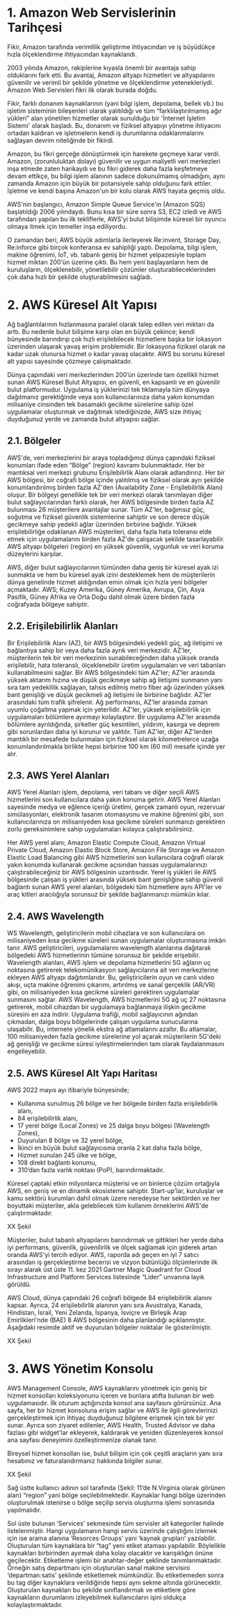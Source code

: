 ﻿# 1. Amazon Web Servislerinin Tarihçesi

Fikir, Amazon tarafında verimlilik geliştirme ihtiyacından ve iş büyüdükçe hızla ölçeklendirme ihtiyacından kaynaklandı. 

2003 yılında Amazon, rakiplerine kıyasla önemli bir avantaja sahip olduklarını fark etti. Bu avantaj, Amazon altyapı hizmetleri ve altyapılarını güvenilir ve verimli bir şekilde yönetme ve ölçeklendirme yetenekleriydi. Amazon Web Servisleri fikri ilk olarak burada doğdu. 

Fikir, farklı donanım kaynaklarının (yani bilgi işlem, depolama, bellek vb.) bu işletim sisteminin bileşenleri olarak yalıtıldığı ve tüm “farklılaştırılmamış ağır yükleri” alan yönetilen hizmetler olarak sunulduğu bir 'İnternet İşletim Sistemi' olarak başladı. Bu, donanım ve fiziksel altyapıyı yönetme ihtiyacını ortadan kaldıran ve işletmelerin kendi iş durumlarına odaklanmalarını sağlayan devrim niteliğinde bir fikirdi. 

Amazon, bu fikri gerçeğe dönüştürmek için harekete geçmeye karar verdi. Amazon, (zorunluluktan dolayı) güvenilir ve uygun maliyetli veri merkezleri inşa etmede zaten harikaydı ve bu fikri giderek daha fazla keşfetmeye devam ettikçe, bu bilgi işlem alanının sadece dokunulmamış olmadığını, aynı zamanda Amazon için büyük bir potansiyele sahip olduğunu fark ettiler. İşletme ve kendi başına Amazon'un bir kolu olarak AWS hayata geçmiş oldu. 

AWS'nin başlangıcı, Amazon Simple Queue Service'in (Amazon SQS) başlatıldığı 2006 yılındaydı. Bunu kısa bir süre sonra S3, EC2 izledi ve AWS tarafından yapılan bu ilk tekliflerle, AWS'yi bulut bilişimde küresel bir oyuncu olmaya itmek için temeller inşa ediliyordu. 

O zamandan beri, AWS büyük adımlarla ilerleyerek Re:invent, Storage Day, Re:inforce gibi birçok konferansa ev sahipliği yaptı. Depolama, bilgi işlem, makine öğrenimi, IoT, vb. tabanlı geniş bir hizmet yelpazesiyle toplam hizmet miktarı 200'ün üzerine çıktı. Bu hem yeni başlayanların hem de kuruluşların, ölçeklenebilir, yönetilebilir çözümler oluşturabileceklerinden çok daha hızlı bir şekilde oluşturabilmesini sağladı.

# 2. AWS Küresel Alt Yapısı

Ağ bağlantılarının hızlanmasına paralel olarak talep edilen veri miktarı da arttı. Bu nedenle bulut bilişime karşı olan en büyük çekince; kendi bünyesinde barındırıp çok hızlı erişilebilecek hizmetlere başka bir lokasyon üzerinden ulaşarak yavaş erişim problemidir. Bir lokasyona fiziksel olarak ne kadar uzak olunursa hizmet o kadar yavaş olacaktır. AWS bu sorunu küresel alt yapısı sayesinde çözmeye çalışmaktadır. 

Dünya çapındaki veri merkezlerinden 200’ün üzerinde tam özellikli hizmet sunan AWS Küresel Bulut Altyapısı, en güvenli, en kapsamlı ve en güvenilir bulut platformudur. Uygulama iş yüklerinizi tek tıklamayla tüm dünyaya dağıtmanız gerektiğinde veya son kullanıcılarınıza daha yakın konumdan milisaniye cinsinden tek basamaklı gecikme sürelerine sahip özel uygulamalar oluşturmak ve dağıtmak istediğinizde, AWS size ihtiyaç duyduğunuz yerde ve zamanda bulut altyapısı sağlar.

## 2.1. Bölgeler
AWS'de, veri merkezlerini bir araya topladığımız dünya çapındaki fiziksel konumları ifade eden “Bölge” (region) kavramı bulunmaktadır. Her bir mantıksal veri merkezi grubunu Erişilebilirlik Alanı olarak adlandırırız. Her bir AWS bölgesi, bir coğrafi bölge içinde yalıtılmış ve fiziksel olarak ayrı şekilde konumlandırılmış birden fazla AZ'den (Availability Zone - Erişilebilirlik Alanı) oluşur. Bir bölgeyi genellikle tek bir veri merkezi olarak tanımlayan diğer bulut sağlayıcılarından farklı olarak, her AWS bölgesinde birden fazla AZ bulunması 26 müşterilere avantajlar sunar. Tüm AZ'ler, bağımsız güç, soğutma ve fiziksel güvenlik sistemlerine sahiptir ve son derece düşük gecikmeye sahip yedekli ağlar üzerinden birbirine bağlıdır. Yüksek erişilebilirliğe odaklanan AWS müşterileri, daha fazla hata toleransı elde etmek için uygulamalarını birden fazla AZ'de çalışacak şekilde tasarlayabilir. AWS altyapı bölgeleri (region) en yüksek güvenlik, uygunluk ve veri koruma düzeylerini karşılar. 

AWS, diğer bulut sağlayıcılarının tümünden daha geniş bir küresel ayak izi sunmakta ve hem bu küresel ayak izini desteklemek hem de müşterilerin dünya genelinde hizmet aldığından emin olmak için hızla yeni bölgeler açmaktadır. AWS; Kuzey Amerika, Güney Amerika, Avrupa, Çin, Asya Pasifik, Güney Afrika ve Orta Doğu dahil olmak üzere birden fazla coğrafyada bölgeye sahiptir.

## 2.2. Erişilebilirlik Alanları
Bir Erişilebilirlik Alanı (AZ), bir AWS bölgesindeki yedekli güç, ağ iletişimi ve bağlantıya sahip bir veya daha fazla ayrık veri merkezidir. AZ'ler, müşterilerin tek bir veri merkezinin sunabileceğinden daha yüksek oranda erişilebilir, hata toleranslı, ölçeklenebilir üretim uygulamaları ve veri tabanları kullanabilmesini sağlar. Bir AWS bölgesindeki tüm AZ'ler; AZ’ler arasında yüksek aktarım hızına ve düşük gecikmeye sahip ağ iletişimi sunmanın yanı sıra tam yedeklilik sağlayan, tahsis edilmiş metro fiber ağı üzerinden yüksek bant genişliği ve düşük gecikmeli ağ iletişimi ile birbirine bağlıdır. AZ'ler arasındaki tüm trafik şifrelenir. Ağ performansı, AZ’ler arasında zaman uyumlu çoğaltma yapmak için yeterlidir. AZ'ler, yüksek erişilebilirlik için uygulamaları bölümlere ayırmayı kolaylaştırır. Bir uygulama AZ'ler arasında bölümlere ayrıldığında, şirketler güç kesintileri, yıldırım, kasırga ve deprem gibi sorunlardan daha iyi korunur ve yalıtılır. Tüm AZ'ler, diğer AZ'lerden mantıklı bir mesafede bulunmaları için fiziksel olarak kilometrelerce uzağa konumlandırılmakla birlikte hepsi birbirine 100 km (60 mil) mesafe içinde yer alır.

## 2.3. AWS Yerel Alanları
AWS Yerel Alanları işlem, depolama, veri tabanı ve diğer seçili AWS hizmetlerini son kullanıcılara daha yakın konuma getirir. AWS Yerel Alanları sayesinde medya ve eğlence içeriği üretimi, gerçek zamanlı oyun, rezervuar simülasyonları, elektronik tasarım otomasyonu ve makine öğrenimi gibi, son kullanıcılarınıza on milisaniyeden kısa gecikme süreleri sunmanızı gerektiren zorlu gereksinimlere sahip uygulamaları kolayca çalıştırabilirsiniz. 

Her AWS yerel alanı; Amazon Elastic Compute Cloud, Amazon Virtual Private Cloud, Amazon Elastic Block Store, Amazon File Storage ve Amazon Elastic Load Balancing gibi AWS hizmetlerini son kullanıcılara coğrafi olarak yakın konumda kullanarak gecikme açısından hassas uygulamalarınızı çalıştırabileceğiniz bir AWS bölgesinin uzantısıdır. Yerel iş yükleri ile AWS bölgesinde çalışan iş yükleri arasında yüksek bant genişliğine sahip güvenli bağlantı sunan AWS yerel alanları, bölgedeki tüm hizmetlere aynı API'ler ve araç kitleri aracılığıyla sorunsuz bir şekilde bağlanmanızı mümkün kılar.

## 2.4. AWS Wavelength
WS Wavelength, geliştiricilerin mobil cihazlara ve son kullanıcılara on milisaniyeden kısa gecikme süreleri sunan uygulamalar oluşturmasına imkân tanır. AWS geliştiricileri, uygulamalarını wavelength alanlarına dağıtarak bölgedeki AWS hizmetlerinin tümüne sorunsuz bir şekilde erişebilir. Wavelength alanları, AWS işlem ve depolama hizmetlerini 5G ağların uç noktasına getirerek telekomünikasyon sağlayıcılarına ait veri merkezlerine ekleyen AWS altyapı dağıtımlarıdır. Bu, geliştiricilerin oyun ve canlı video akışı, uçta makine öğrenimi çıkarımı, artırılmış ve sanal gerçeklik (AR/VR) gibi, on milisaniyeden kısa gecikme süreleri gerektiren uygulamalar sunmasını sağlar. AWS Wavelength, AWS hizmetlerini 5G ağ uç 27 noktasına getirerek, mobil cihazdan bir uygulamaya bağlanmaya ilişkin gecikme süresini en aza indirir. Uygulama trafiği, mobil sağlayıcının ağından çıkmadan, dalga boyu bölgelerinde çalışan uygulama sunucularına ulaşabilir. Bu, internete yönelik ekstra ağ atlamalarını azaltır. Bu atlamalar, 100 milisaniyeden fazla gecikme sürelerine yol açarak müşterilerin 5G'deki ağ genişliği ve gecikme süresi iyileştirmelerinden tam olarak faydalanmasını engelleyebilir.

## 2.5. AWS Küresel Alt Yapı Haritası
AWS 2022 mayıs ayı itibariyle bünyesinde;
- Kullanıma sunulmuş 26 bölge ve her bölgede birden fazla erişilebilirlik alanı, 
- 84 erişilebilirlik alanı, 
- 17 yerel bölge (Local Zones) ve 25 dalga boyu bölgesi (Wavelength Zones), 
- Duyurulan 8 bölge ve 32 yerel bölge, 
- İkinci en büyük bulut sağlayıcısına oranla 2 kat daha fazla bölge, 
- Hizmet sunulan 245 ülke ve bölge, 
- 108 direkt bağlantı konumu, 
- 310’dan fazla varlık noktası (PoP), barındırmaktadır.
 
 Küresel çaptaki etkin milyonlarca müşterisi ve on binlerce çözüm ortağıyla AWS, en geniş ve en dinamik ekosisteme sahiptir. Start-up'lar, kuruluşlar ve kamu sektörü kurumları dahil olmak üzere neredeyse her sektörden ve her boyuttaki müşteriler, akla gelebilecek tüm kullanım örneklerini AWS'de çalıştırmaktadır.
 
XX Şekil

Müşteriler, bulut tabanlı altyapılarını barındırmak ve gittikleri her yerde daha iyi performans, güvenlik, güvenilirlik ve ölçek sağlamak için giderek artan oranda AWS'yi tercih ediyor. AWS, raporda adı geçen en iyi 7 satıcı arasından iş gerçekleştirme becerisi ve vizyon bütünlüğü ölçümlerinde ilk sırayı alarak üst üste 11. kez 2021 Gartner Magic Quadrant for Cloud Infrastructure and Platform Services listesinde “Lider” unvanına layık görüldü. 

AWS Cloud, dünya çapındaki 26 coğrafi bölgede 84 erişilebilirlik alanını kapsar. Ayrıca, 24 erişilebilirlik alanının yanı sıra Avustralya, Kanada, Hindistan, İsrail, Yeni Zelanda, İspanya, İsviçre ve Birleşik Arap Emirlikleri'nde (BAE) 8 AWS bölgesinin daha planlandığı açıklanmıştır. Aşağıdaki resimde aktif ve duyurulan bölgeler noktalar ile gösterilmiştir.

XX Şekil

# 3. AWS Yönetim Konsolu
AWS Management Console, AWS kaynaklarını yönetmek için geniş bir hizmet konsolları koleksiyonunu içeren ve bunlara atıfta bulunan bir web uygulamasıdır. İlk oturum açtığınızda konsol ana sayfasını görürsünüz. Ana sayfa, her bir hizmet konsoluna erişim sağlar ve AWS ile ilgili görevlerinizi gerçekleştirmek için ihtiyaç duyduğunuz bilgilere erişmek için tek bir yer sunar. Ayrıca son ziyaret edilenler, AWS Health, Trusted Advisor ve daha fazlası gibi widget'lar ekleyerek, kaldırarak ve yeniden düzenleyerek konsol ana sayfası deneyimini özelleştirmenize olanak tanır. 

Bireysel hizmet konsolları ise, bulut bilişim için çok çeşitli araçların yanı sıra hesabınız ve faturalandırmanız hakkında bilgiler sunar.

XX Şekil

Sağ üstte kullanıcı adının sol tarafında (Şekil: 11’de N.Virginia olarak görünen alan) “region” yani bölge seçilebilmektedir. Kaynaklar hangi bölge üzerinden oluşturulmak istenirse o bölge seçilip servis oluşturma işlemi sonrasında yapılmalıdır. 

Sol üste bulunan ‘Services’ sekmesinde tüm servisler alt kategoriler halinde listelenmiştir. Hangi uygulamanın hangi servis üzerinde çalıştığını izlemek için ise arama alanına ‘Resorces Groups’ yani ‘kaynak grupları’ yazılabilir. Oluşturulan tüm kaynaklara bir “tag” yeni etiket ataması yapılabilir. Böylelikle kaynakları birbirinden ayırmak daha kolay olacaktır ve karışıklığın önüne geçilecektir. Etiketleme işlemi bir anahtar-değer şeklinde tanımlanmaktadır. Örneğin satış departmanı için oluşturulan sanal makine servisini ‘departman:satis’ şeklinde etiketlemek mümkündür. Bu etiketlemeden sonra bu tag diğer kaynaklara verildiğinde hepsi aynı sekme altında görünecektir. Oluşturulan kaynakları bu şekilde sınıflandırmak ve etiketlere göre kaynakların durumlarını izleyebilmek kullanıcıların işini oldukça kolaylaştırmaktadır.
